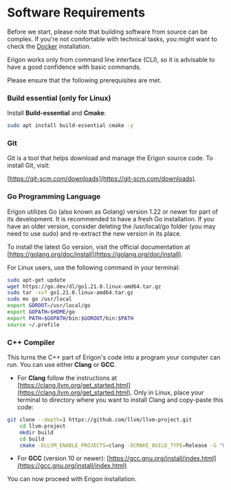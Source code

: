 # Software Requirements

Before we start, please note that building software from source can be complex. If you're not comfortable with technical tasks, you might want to check the [Docker](./docker.md) installation.

Erigon works only from command line interface (CLI), so it is advisable to have a good confidence with basic commands.

Please ensure that the following prerequisites are met.

### Build essential (only for Linux)

Install **Build-essential** and **Cmake**:

```bash
sudo apt install build-essential cmake -y
```

### Git

Git is a tool that helps download and manage the Erigon source code. To install Git, visit:

[https://git-scm.com/downloads](https://git-scm.com/downloads).


### Go Programming Language

Erigon utilizes Go (also known as Golang) version 1.22 or newer for part of its development. It is recommended to have a fresh Go installation. If you have an older version, consider deleting the /usr/local/go folder (you may need to use sudo) and re-extract the new version in its place.

To install the latest Go version, visit the official documentation at [https://golang.org/doc/install](https://golang.org/doc/install).

For Linux users, use the following command in your terminal:

```bash
sudo apt-get update
wget https://go.dev/dl/go1.21.0.linux-amd64.tar.gz
sudo tar -xvf go1.21.0.linux-amd64.tar.gz
sudo mv go /usr/local
export GOROOT=/usr/local/go
export GOPATH=$HOME/go
export PATH=$GOPATH/bin:$GOROOT/bin:$PATH
source ~/.profile
```

### C++ Compiler

This turns the C++ part of Erigon's code into a program your computer can run. You can use either **Clang** or **GCC**.

- For **Clang** follow the instructions at [https://clang.llvm.org/get_started.html](https://clang.llvm.org/get_started.html). Only in Linux, place your terminal to directory where you want to install Clang and copy-paste this code:

```bash
git clone --depth=1 https://github.com/llvm/llvm-project.git
    cd llvm-project
    mkdir build
    cd build
    cmake -DLLVM_ENABLE_PROJECTS=clang -DCMAKE_BUILD_TYPE=Release -G "Unix Makefiles" ../llvm
```

- For **GCC** (version 10 or newer): [https://gcc.gnu.org/install/index.html](https://gcc.gnu.org/install/index.html)

You can now proceed with Erigon installation.